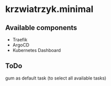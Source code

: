 # krzwiatrzyk.minimal

## Available components

- Traefik
- ArgoCD
- Kubernetes Dashboard

## ToDo

gum as default task (to select all available tasks)